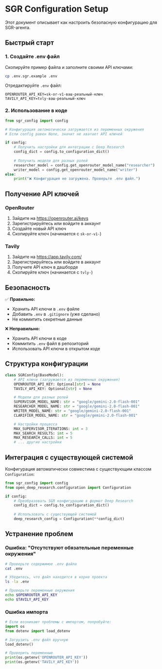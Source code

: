 # SGR Configuration Setup

Этот документ описывает как настроить безопасную конфигурацию для SGR-агента.

## Быстрый старт

### 1. Создайте .env файл

Скопируйте пример файла и заполните своими API ключами:

```bash
cp .env.sgr.example .env
```

Отредактируйте `.env` файл:

```env
OPENROUTER_API_KEY=sk-or-v1-ваш-реальный-ключ
TAVILY_API_KEY=tvly-ваш-реальный-ключ
```

### 2. Использование в коде

```python
from sgr_config import config

# Конфигурация автоматически загружается из переменных окружения
# Если config равен None, значит не хватает API ключей

if config:
    # Получить настройки для интеграции с Deep Research
    config_dict = config.to_configuration_dict()
    
    # Получить модели для разных ролей
    researcher_model = config.get_openrouter_model_name("researcher")
    writer_model = config.get_openrouter_model_name("writer")
else:
    print("❌ Конфигурация не загружена. Проверьте .env файл.")
```

## Получение API ключей

### OpenRouter
1. Зайдите на https://openrouter.ai/keys
2. Зарегистрируйтесь или войдите в аккаунт
3. Создайте новый API ключ
4. Скопируйте ключ (начинается с `sk-or-v1-`)

### Tavily
1. Зайдите на https://app.tavily.com/
2. Зарегистрируйтесь или войдите в аккаунт
3. Получите API ключ в дашборде
4. Скопируйте ключ (начинается с `tvly-`)

## Безопасность

✅ **Правильно:**
- Хранить API ключи в `.env` файле
- Добавить `.env` в `.gitignore` (уже сделано)
- Не коммитить секретные данные

❌ **Неправильно:**
- Хранить API ключи в коде
- Коммитить `.env` файл в репозиторий
- Использовать API ключи в открытом коде

## Структура конфигурации

```python
class SGRConfig(BaseModel):
    # API ключи (загружаются из переменных окружения)
    OPENROUTER_API_KEY: Optional[str] = None
    TAVILY_API_KEY: Optional[str] = None

    # Модели для разных ролей
    SUPERVISOR_MODEL_NAME: str = "google/gemini-2.0-flash-001"
    RESEARCHER_MODEL_NAME: str = "google/gemini-2.0-flash-001"
    WRITER_MODEL_NAME: str = "google/gemini-2.0-flash-001"
    CLARIFIER_MODEL_NAME: str = "google/gemini-2.0-flash-001"

    # Настройки процесса
    MAX_SUPERVISOR_ITERATIONS: int = 3
    MAX_SEARCH_RESULTS: int = 5
    MAX_RESEARCH_CALLS: int = 5
    # ... другие настройки
```

## Интеграция с существующей системой

Конфигурация автоматически совместима с существующим классом `Configuration`:

```python
from sgr_config import config
from open_deep_research.configuration import Configuration

if config:
    # Преобразовать SGR конфигурацию в формат Deep Research
    config_dict = config.to_configuration_dict()
    
    # Использовать с существующей системой
    deep_research_config = Configuration(**config_dict)
```

## Устранение проблем

### Ошибка: "Отсутствуют обязательные переменные окружения"

```bash
# Проверьте содержимое .env файла
cat .env

# Убедитесь, что файл находится в корне проекта
ls -la .env

# Проверьте переменные окружения
echo $OPENROUTER_API_KEY
echo $TAVILY_API_KEY
```

### Ошибка импорта

```python
# Если возникают проблемы с импортом, попробуйте:
import os
from dotenv import load_dotenv

# Загрузить .env файл вручную
load_dotenv()

# Проверить переменные
print(os.getenv('OPENROUTER_API_KEY'))
print(os.getenv('TAVILY_API_KEY'))
```